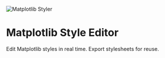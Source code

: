 ![Matplotlib Styler](./static/anim.gif)

# Matplotlib Style Editor
Edit Matplotlib styles in real time. Export stylesheets for reuse.
